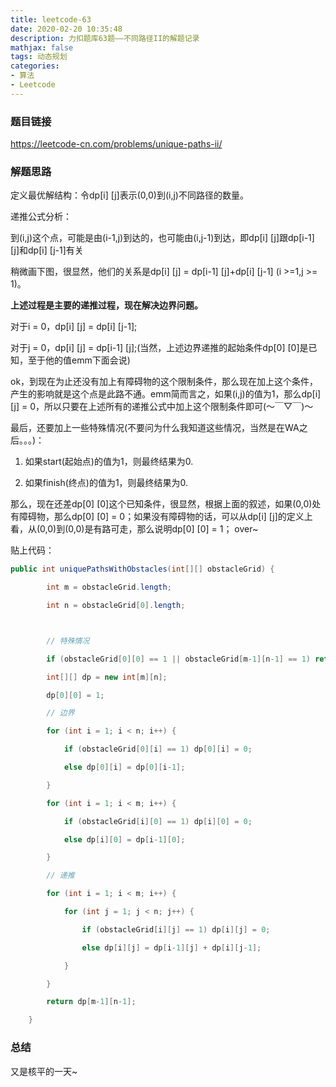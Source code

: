 ```yaml
---
title: leetcode-63
date: 2020-02-20 10:35:48
description: 力扣题库63题——不同路径II的解题记录
mathjax: false
tags: 动态规划
categories:
- 算法
- Leetcode
---
```

### 题目链接

https://leetcode-cn.com/problems/unique-paths-ii/

### 解题思路

定义最优解结构：令dp[i] [j]表示(0,0)到(i,j)不同路径的数量。

递推公式分析：

到(i,j)这个点，可能是由(i-1,j)到达的，也可能由(i,j-1)到达，即dp[i] [j]跟dp[i-1] [j]和dp[i] [j-1]有关

稍微画下图，很显然，他们的关系是dp[i] [j] = dp[i-1] [j]+dp[i] [j-1] (i >=1,j >= 1)。

**上述过程是主要的递推过程，现在解决边界问题。**

对于i = 0，dp[i] [j] = dp[i] [j-1];

对于j = 0，dp[i] [j] = dp[i-1] [j];(当然，上述边界递推的起始条件dp[0] [0]是已知，至于他的值emm下面会说)



ok，到现在为止还没有加上有障碍物的这个限制条件，那么现在加上这个条件，产生的影响就是这个点是此路不通。emm简而言之，如果(i,j)的值为1，那么dp[i] [j] = 0，所以只要在上述所有的递推公式中加上这个限制条件即可(～￣▽￣)～



最后，还要加上一些特殊情况(不要问为什么我知道这些情况，当然是在WA之后。。。)：

1. 如果start(起始点)的值为1，则最终结果为0.

2. 如果finish(终点)的值为1，则最终结果为0.



那么，现在还差dp[0] [0]这个已知条件，很显然，根据上面的叙述，如果(0,0)处有障碍物，那么dp[0] [0] = 0；如果没有障碍物的话，可以从dp[i] [j]的定义上看，从(0,0)到(0,0)是有路可走，那么说明dp[0] [0] = 1； over~

贴上代码：

``` java
public int uniquePathsWithObstacles(int[][] obstacleGrid) {

​        int m = obstacleGrid.length;

​        int n = obstacleGrid[0].length;



​        // 特殊情况

​        if (obstacleGrid[0][0] == 1 || obstacleGrid[m-1][n-1] == 1) return 0;

​        int[][] dp = new int[m][n];

​        dp[0][0] = 1;

​        // 边界

​        for (int i = 1; i < n; i++) {

​            if (obstacleGrid[0][i] == 1) dp[0][i] = 0;

​            else dp[0][i] = dp[0][i-1];

​        }

​        for (int i = 1; i < m; i++) {

​            if (obstacleGrid[i][0] == 1) dp[i][0] = 0;

​            else dp[i][0] = dp[i-1][0];

​        }

​        // 递推

​        for (int i = 1; i < m; i++) {

​            for (int j = 1; j < n; j++) {

​                if (obstacleGrid[i][j] == 1) dp[i][j] = 0;

​                else dp[i][j] = dp[i-1][j] + dp[i][j-1];

​            }

​        }

​        return dp[m-1][n-1];

​    }
```

### 总结

又是核平的一天~